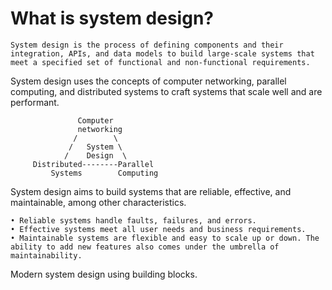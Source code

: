 # What is system design?

```
System design is the process of defining components and their integration, APIs, and data models to build large-scale systems that meet a specified set of functional and non-functional requirements.
```

System design uses the concepts of computer networking, parallel computing, and distributed systems to craft systems that scale well and are performant.

```
               Computer
               networking
              /        \
             /   System \
            /    Design  \
     Distributed--------Parallel
         Systems        Computing
```         
System design aims to build systems that are reliable, effective, and maintainable, among other characteristics.

```
• Reliable systems handle faults, failures, and errors.
• Effective systems meet all user needs and business requirements.
• Maintainable systems are flexible and easy to scale up or down. The ability to add new features also comes under the umbrella of maintainability.
```

Modern system design using building blocks.
